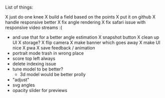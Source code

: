 List of things:

X just do one knee
X build a field based on the points
X put it on github
X handle responsive better
X fix angle rendering
X fix safari issue with responsive video streams :(
* and use that for a better angle estimation
X snapshot button
X clean up UI
X storage?
X flip camera
X make banner which goes away
X make UI nice
X pwa
X save feedback / animation
* portrait mode trash in wrong place
* score top left always
* delete indexing issue
* tune model to be better?
  - 3d model would be better prolly
* "adjust"
* svg angles
* opacity slider for previews

